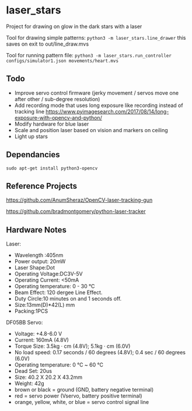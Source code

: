# laser_stars
Project for drawing on glow in the dark stars with a laser

Tool for drawing simple patterns: `python3 -m laser_stars.line_drawer` this saves on exit to out/line_draw.mvs

Tool for running pattern file: `python3 -m laser_stars.run_controller configs/simulator1.json movements/heart.mvs`

## Todo
 * Improve servo control firmware (jerky movement / servos move one after other / sub-degree resolution)
 * Add recording mode that uses long exposure like recording instead of tracking line https://www.pyimagesearch.com/2017/08/14/long-exposure-with-opencv-and-python/
 * Modify hardware for blue laser
 * Scale and position laser based on vision and markers on ceiling
 * Light up stars

## Dependancies
`sudo apt-get install python3-opencv`

## Reference Projects

https://github.com/AnumSheraz/OpenCV-laser-tracking-gun

https://github.com/bradmontgomery/python-laser-tracker

## Hardware Notes

Laser:
 * Wavelength :405nm
 * Power output: 20mW 
 * Laser Shape:Dot 
 * Operating Voltage:DC3V-5V
 * Operating Current: <50mA 
 * Operating temperature: 0 - 30 °C
 * Beam Effect: 120 dergee Line Effect.
 * Duty Circle:10 minutes on and 1 seconds off.
 * Size:13mm(D)*42(L) mm
 * Packing:1PCS


DF05BB Servo:
 * Voltage: +4.8-6.0 V
 * Current: 160mA (4.8V)
 * Torque Size: 3.5kg · cm (4.8V); 5.1kg · cm (6.0V)
 * No load speed: 0.17 seconds / 60 degrees (4.8V); 0.4 sec / 60 degrees (6.0V)
 * Operating temperature: 0 ℃ ~ 60 ℃
 * Dead Set: 20us
 * Size: 40.2 X 20.2 X 43.2mm
 * Weight: 42g
 * brown or black = ground (GND, battery negative terminal)
 * red = servo power (Vservo, battery positive terminal)
 * orange, yellow, white, or blue = servo control signal line
